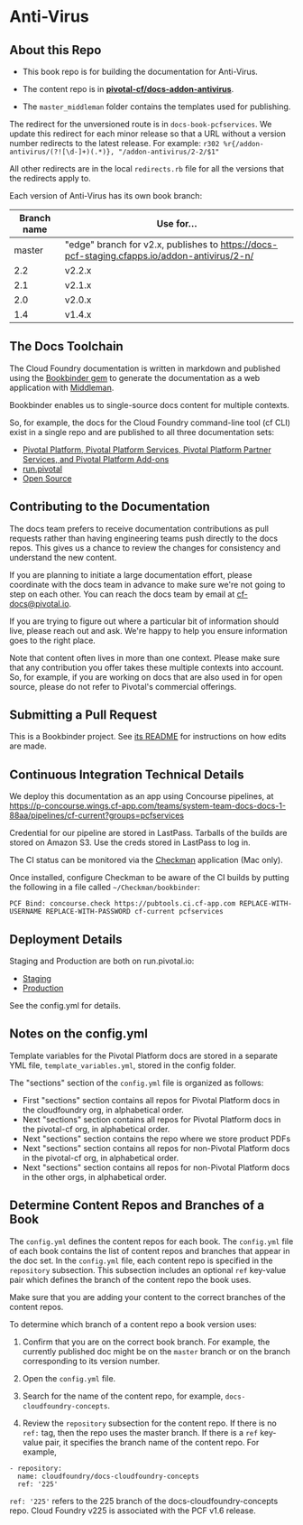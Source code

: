 # Anti-Virus

## About this Repo

* This book repo is for building the documentation for Anti-Virus.

* The content repo is in [**pivotal-cf/docs-addon-antivirus**](https://github.com/pivotal-cf/docs-addon-antivirus).

* The `master_middleman` folder contains the templates used for publishing.

The redirect for the unversioned route is in `docs-book-pcfservices`. 
We update this redirect for each minor release so that a URL without a version number redirects to the latest release.
For example: `r302 %r{/addon-antivirus/(?![\d-]+)(.*)}, "/addon-antivirus/2-2/$1"`

All other redirects are in the local `redirects.rb` file for all the versions that the redirects apply to.

Each version of Anti-Virus has its own book branch:

| Branch name | Use for… |
|-------------| -------|
| master      | "edge" branch for v2.x, publishes to https://docs-pcf-staging.cfapps.io/addon-antivirus/2-n/ |
| 2.2         | v2.2.x |
| 2.1         | v2.1.x |
| 2.0         | v2.0.x |
| 1.4         | v1.4.x |

## The Docs Toolchain

The Cloud Foundry documentation is written in markdown and published using the [Bookbinder gem](http://github.com/pivotal-cf/docs-bookbinder) to generate the documentation as a web application with [Middleman](http://middlemanapp.com/).

Bookbinder enables us to single-source docs content for multiple contexts.

So, for example, the docs for the Cloud Foundry command-line tool (cf CLI) exist in a single repo and are published to all three documentation sets:

* [Pivotal Platform, Pivotal Platform Services, Pivotal Platform Partner Services, and Pivotal Platform Add-ons](http://docs.pivotal.io)
* [run.pivotal](http://docs.run.pivotal.io)
* [Open Source](http://docs.cloudfoundry.org)

## Contributing to the Documentation

The docs team prefers to receive documentation contributions as pull requests rather than having engineering teams push directly to the docs repos.
This gives us a chance to review the changes for consistency and understand the new content.

If you are planning to initiate a large documentation effort, please coordinate with the docs team in advance to make sure we're not going to step on each other.
You can reach the docs team by email at [cf-docs@pivotal.io](mailto:cf-docs@pivotal.io).

If you are trying to figure out where a particular bit of information should live, please reach out and ask.
We're happy to help you ensure information goes to the right place.

Note that content often lives in more than one context.
Please make sure that any contribution you offer takes these multiple contexts into account.
So, for example, if you are working on docs that are also used in for open source, please do not refer to Pivotal's commercial offerings.

## Submitting a Pull Request

This is a Bookbinder project. See [its README](https://github.com/pivotal-cf/bookbinder/blob/master/README.md) for instructions on how edits are made.

## Continuous Integration Technical Details

We deploy this documentation as an app using Concourse pipelines, at https://p-concourse.wings.cf-app.com/teams/system-team-docs-docs-1-88aa/pipelines/cf-current?groups=pcfservices

Credential for our pipeline are stored in LastPass.
Tarballs of the builds are stored on Amazon S3.
Use the creds stored in LastPass to log in.

The CI status can be monitored via the [Checkman](https://github.com/cppforlife/checkman) application (Mac only).

Once installed, configure Checkman to be aware of the CI builds by putting the following in a file called `~/Checkman/bookbinder`:

    PCF Bind: concourse.check https://pubtools.ci.cf-app.com REPLACE-WITH-USERNAME REPLACE-WITH-PASSWORD cf-current pcfservices

## Deployment Details

Staging and Production are both on run.pivotal.io:

- [Staging](http://cf-p1-docs-staging.cfapps.io/)
- [Production](http://cf-p1-docs-prod.cfapps.io/)

See the config.yml for details.

## Notes on the config.yml

Template variables for the Pivotal Platform docs are stored in a separate YML file, `template_variables.yml`, stored in the config folder.

The "sections" section of the `config.yml` file is organized as follows:

- First "sections" section contains all repos for Pivotal Platform docs in the cloudfoundry org, in alphabetical order.
- Next "sections" section contains all repos for Pivotal Platform docs in the pivotal-cf org, in alphabetical order.
- Next "sections" section contains the repo where we store product PDFs
- Next "sections" section contains all repos for non-Pivotal Platform docs in the pivotal-cf org, in alphabetical order.
- Next "sections" section contains all repos for non-Pivotal Platform docs in the other orgs, in alphabetical order.

## Determine Content Repos and Branches of a Book

The `config.yml` defines the content repos for each book.
The `config.yml` file of each book contains the list of content repos and branches that appear in the doc set.
In the `config.yml` file, each content repo is specified in the `repository` subsection.
This subsection includes an optional `ref` key-value pair which defines the branch of the content repo the book uses.

Make sure that you are adding your content to the correct branches of the content repos.

To determine which branch of a content repo a book version uses:

1. Confirm that you are on the correct book branch. For example, the currently published doc might be on the `master` branch
or on the branch corresponding to its version number.

2. Open the `config.yml` file.

3. Search for the name of the content repo, for example, `docs-cloudfoundry-concepts`.

4. Review the `repository` subsection for the content repo. If there is no `ref:` tag, then the repo uses the master branch. If there is a `ref` key-value pair, it specifies the branch name of the content repo. For example,

  ```
  - repository:
    name: cloudfoundry/docs-cloudfoundry-concepts
    ref: '225'
  ```

  `ref: '225'` refers to the 225 branch of the docs-cloudfoundry-concepts repo. Cloud Foundry v225 is associated with the PCF v1.6 release.
